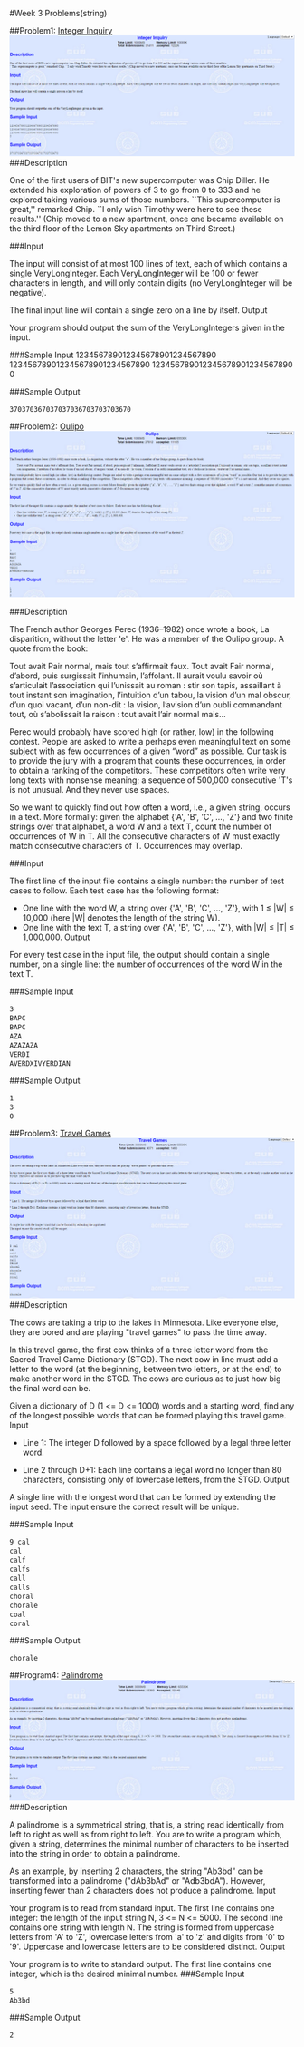 #Week 3 Problems(string)


##Problem1: [Integer Inquiry](http://poj.org/problem?id=1503)
![Interger_Inquiry](Images/Integer_Inquiry.png)
###Description

One of the first users of BIT's new supercomputer was Chip Diller. He extended his exploration of powers of 3 to go from 0 to 333 and he explored taking various sums of those numbers. 
\`\`This supercomputer is great,'' remarked Chip. \`\`I only wish Timothy were here to see these results.'' (Chip moved to a new apartment, once one became available on the third floor of the Lemon Sky apartments on Third Street.) 

###Input

The input will consist of at most 100 lines of text, each of which contains a single VeryLongInteger. Each VeryLongInteger will be 100 or fewer characters in length, and will only contain digits (no VeryLongInteger will be negative). 

The final input line will contain a single zero on a line by itself. 
Output

Your program should output the sum of the VeryLongIntegers given in the input.

###Sample Input
	123456789012345678901234567890
	123456789012345678901234567890
	123456789012345678901234567890
	0

###Sample Output

	370370367037037036703703703670

##Problem2: [Oulipo](http://poj.org/problem?id=3461)
![Oulipo](Images/Oulipo.png)

###Description

The French author Georges Perec (1936–1982) once wrote a book, La disparition, without the letter 'e'. He was a member of the Oulipo group. A quote from the book:

Tout avait Pair normal, mais tout s’affirmait faux. Tout avait Fair normal, d’abord, puis surgissait l’inhumain, l’affolant. Il aurait voulu savoir où s’articulait l’association qui l’unissait au roman : stir son tapis, assaillant à tout instant son imagination, l’intuition d’un tabou, la vision d’un mal obscur, d’un quoi vacant, d’un non-dit : la vision, l’avision d’un oubli commandant tout, où s’abolissait la raison : tout avait l’air normal mais…

Perec would probably have scored high (or rather, low) in the following contest. People are asked to write a perhaps even meaningful text on some subject with as few occurrences of a given “word” as possible. Our task is to provide the jury with a program that counts these occurrences, in order to obtain a ranking of the competitors. These competitors often write very long texts with nonsense meaning; a sequence of 500,000 consecutive 'T's is not unusual. And they never use spaces.

So we want to quickly find out how often a word, i.e., a given string, occurs in a text. More formally: given the alphabet {'A', 'B', 'C', …, 'Z'} and two finite strings over that alphabet, a word W and a text T, count the number of occurrences of W in T. All the consecutive characters of W must exactly match consecutive characters of T. Occurrences may overlap.

###Input

The first line of the input file contains a single number: the number of test cases to follow. Each test case has the following format:

* One line with the word W, a string over {'A', 'B', 'C', …, 'Z'}, with 1 ≤ |W| ≤ 10,000 (here |W| denotes the length of the string W).
* One line with the text T, a string over {'A', 'B', 'C', …, 'Z'}, with |W| ≤ |T| ≤ 1,000,000.
Output

For every test case in the input file, the output should contain a single number, on a single line: the number of occurrences of the word W in the text T.

###Sample Input

```
3
BAPC
BAPC
AZA
AZAZAZA
VERDI
AVERDXIVYERDIAN
```

###Sample Output
```
1
3
0
```

##Problem3: [Travel Games](http://poj.org/problem?id=2138)
![Travel Games](Images/Travel_Games.png)
###Description

The cows are taking a trip to the lakes in Minnesota. Like everyone else, they are bored and are playing "travel games" to pass the time away. 

In this travel game, the first cow thinks of a three letter word from the Sacred Travel Game Dictionary (STGD). The next cow in line must add a letter to the word (at the beginning, between two letters, or at the end) to make another word in the STGD. The cows are curious as to just how big the final word can be. 

Given a dictionary of D (1 <= D <= 1000) words and a starting word, find any of the longest possible words that can be formed playing this travel game. 
Input

* Line 1: The integer D followed by a space followed by a legal three letter word. 

* Line 2 through D+1: Each line contains a legal word no longer than 80 characters, consisting only of lowercase letters, from the STGD. 
Output

A single line with the longest word that can be formed by extending the input seed. 
The input ensure the correct result will be unique.

###Sample Input
```
9 cal
cal
calf
calfs
call
calls
choral
chorale
coal
coral
```

###Sample Output
```
chorale
```

##Program4: [Palindrome](http://poj.org/problem?id=1159)
![Palindrome](Images/Palindrome.png)
###Description

A palindrome is a symmetrical string, that is, a string read identically from left to right as well as from right to left. You are to write a program which, given a string, determines the minimal number of characters to be inserted into the string in order to obtain a palindrome. 

As an example, by inserting 2 characters, the string "Ab3bd" can be transformed into a palindrome ("dAb3bAd" or "Adb3bdA"). However, inserting fewer than 2 characters does not produce a palindrome. 
Input

Your program is to read from standard input. The first line contains one integer: the length of the input string N, 3 <= N <= 5000. The second line contains one string with length N. The string is formed from uppercase letters from 'A' to 'Z', lowercase letters from 'a' to 'z' and digits from '0' to '9'. Uppercase and lowercase letters are to be considered distinct.
Output

Your program is to write to standard output. The first line contains one integer, which is the desired minimal number.
###Sample Input
```
5
Ab3bd
```
###Sample Output
```
2
```
